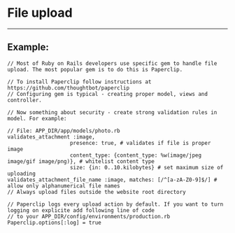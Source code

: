 # File upload
-------

## Example:


    // Most of Ruby on Rails developers use specific gem to handle file upload. The most popular gem is to do this is Paperclip.

    // To install Paperclip follow instructions at https://github.com/thoughtbot/paperclip
    // Configuring gem is typical - creating proper model, views and controller.

    // Now something about security - create strong validation rules in model. For example:

    // File: APP_DIR/app/models/photo.rb
    validates_attachment :image,
                        presence: true, # validates if file is proper image
                        content_type: {content_type: %w(image/jpeg image/gif image/png)}, # whitelist content type
                        size: {in: 0..10.kilobytes} # set maximum size of uploading
    validates_attachment_file_name :image, matches: [/^[a-zA-Z0-9]$/] # allow only alphanumerical file names
    // Always upload files outside the website root directory 

    // Paperclip logs every upload action by default. If you want to turn logging on explicite add following line of code
    // to your APP_DIR/config/environments/production.rb
    Paperclip.options[:log] = true
